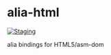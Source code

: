 # alia-html

[![Staging](https://github.com/alialib/alia-html/actions/workflows/staging.yml/badge.svg)](https://github.com/alialib/alia-html/actions/workflows/staging.yml)

alia bindings for HTML5/asm-dom
